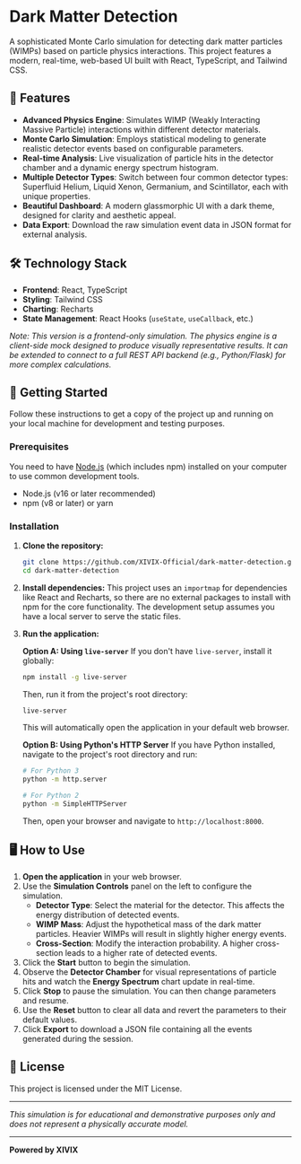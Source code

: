 # Dark Matter Detection

A sophisticated Monte Carlo simulation for detecting dark matter particles (WIMPs) based on particle physics interactions. This project features a modern, real-time, web-based UI built with React, TypeScript, and Tailwind CSS.

## 🌌 Features

-   **Advanced Physics Engine**: Simulates WIMP (Weakly Interacting Massive Particle) interactions within different detector materials.
-   **Monte Carlo Simulation**: Employs statistical modeling to generate realistic detector events based on configurable parameters.
-   **Real-time Analysis**: Live visualization of particle hits in the detector chamber and a dynamic energy spectrum histogram.
-   **Multiple Detector Types**: Switch between four common detector types: Superfluid Helium, Liquid Xenon, Germanium, and Scintillator, each with unique properties.
-   **Beautiful Dashboard**: A modern glassmorphic UI with a dark theme, designed for clarity and aesthetic appeal.
-   **Data Export**: Download the raw simulation event data in JSON format for external analysis.

## 🛠️ Technology Stack

-   **Frontend**: React, TypeScript
-   **Styling**: Tailwind CSS
-   **Charting**: Recharts
-   **State Management**: React Hooks (`useState`, `useCallback`, etc.)

*Note: This version is a frontend-only simulation. The physics engine is a client-side mock designed to produce visually representative results. It can be extended to connect to a full REST API backend (e.g., Python/Flask) for more complex calculations.*

## 🚀 Getting Started

Follow these instructions to get a copy of the project up and running on your local machine for development and testing purposes.

### Prerequisites

You need to have [Node.js](https://nodejs.org/) (which includes npm) installed on your computer to use common development tools.

-   Node.js (v16 or later recommended)
-   npm (v8 or later) or yarn

### Installation

1.  **Clone the repository:**
    ```sh
    git clone https://github.com/XIVIX-Official/dark-matter-detection.git
    cd dark-matter-detection
    ```

2.  **Install dependencies:**
    This project uses an `importmap` for dependencies like React and Recharts, so there are no external packages to install with npm for the core functionality. The development setup assumes you have a local server to serve the static files.

3.  **Run the application:**

    **Option A: Using `live-server`**
    If you don't have `live-server`, install it globally:
    ```sh
    npm install -g live-server
    ```
    Then, run it from the project's root directory:
    ```sh
    live-server
    ```
    This will automatically open the application in your default web browser.

    **Option B: Using Python's HTTP Server**
    If you have Python installed, navigate to the project's root directory and run:
    ```sh
    # For Python 3
    python -m http.server

    # For Python 2
    python -m SimpleHTTPServer
    ```
    Then, open your browser and navigate to `http://localhost:8000`.

## 🖥️ How to Use

1.  **Open the application** in your web browser.
2.  Use the **Simulation Controls** panel on the left to configure the simulation.
    -   **Detector Type**: Select the material for the detector. This affects the energy distribution of detected events.
    -   **WIMP Mass**: Adjust the hypothetical mass of the dark matter particles. Heavier WIMPs will result in slightly higher energy events.
    -   **Cross-Section**: Modify the interaction probability. A higher cross-section leads to a higher rate of detected events.
3.  Click the **Start** button to begin the simulation.
4.  Observe the **Detector Chamber** for visual representations of particle hits and watch the **Energy Spectrum** chart update in real-time.
5.  Click **Stop** to pause the simulation. You can then change parameters and resume.
6.  Use the **Reset** button to clear all data and revert the parameters to their default values.
7.  Click **Export** to download a JSON file containing all the events generated during the session.

## 📄 License

This project is licensed under the MIT License.

---

*This simulation is for educational and demonstrative purposes only and does not represent a physically accurate model.*

---

**Powered by XIVIX**
